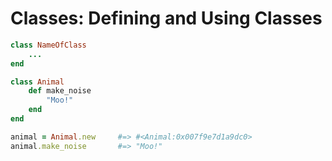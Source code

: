 # Classes: Defining and Using Classes

```ruby
class NameOfClass
	...
end
```

```ruby
class Animal
	def make_noise
		"Moo!"
	end
end

animal = Animal.new 	#=> #<Animal:0x007f9e7d1a9dc0>
animal.make_noise 		#=> "Moo!"
```